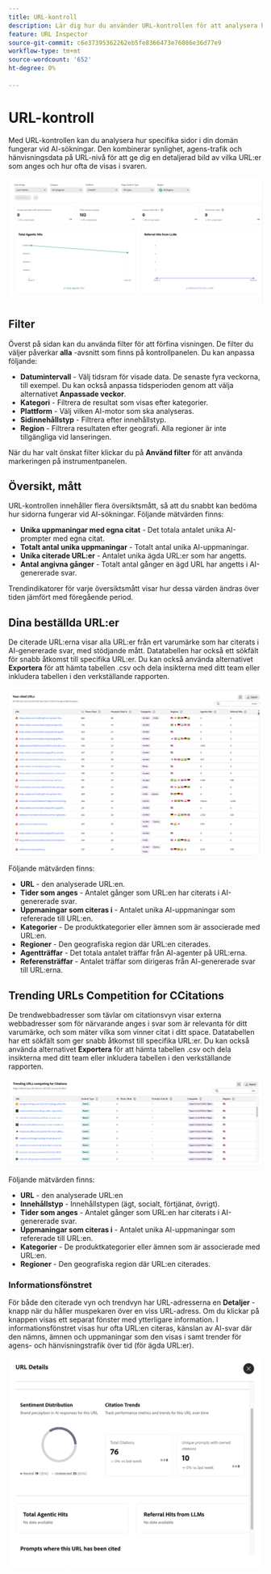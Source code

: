 ```yaml
---
title: URL-kontroll
description: Lär dig hur du använder URL-kontrollen för att analysera hur specifika sidor i din domän fungerar vid AI-sökningar.
feature: URL Inspector
source-git-commit: c6e37395362262eb5fe8366473e76086e36d77e9
workflow-type: tm+mt
source-wordcount: '652'
ht-degree: 0%

---
```



# URL-kontroll

Med URL-kontrollen kan du analysera hur specifika sidor i din domän fungerar vid AI-sökningar. Den kombinerar synlighet, agens-trafik och hänvisningsdata på URL-nivå för att ge dig en detaljerad bild av vilka URL:er som anges och hur ofta de visas i svaren.

![URL-kontrollen](/help/dashboards/assets/url-insp.png)

## Filter

Överst på sidan kan du använda filter för att förfina visningen. De filter du väljer påverkar **alla** -avsnitt som finns på kontrollpanelen. Du kan anpassa följande:

* **Datumintervall** - Välj tidsram för visade data. De senaste fyra veckorna, till exempel. Du kan också anpassa tidsperioden genom att välja alternativet **Anpassade veckor**.
* **Kategori** - Filtrera de resultat som visas efter kategorier.
* **Plattform** - Välj vilken AI-motor som ska analyseras.
* **Sidinnehållstyp** - Filtrera efter innehållstyp.
* **Region** - Filtrera resultaten efter geografi. Alla regioner är inte tillgängliga vid lanseringen.

När du har valt önskat filter klickar du på **Använd filter** för att använda markeringen på instrumentpanelen.

## Översikt, mått

URL-kontrollen innehåller flera översiktsmått, så att du snabbt kan bedöma hur sidorna fungerar vid AI-sökningar. Följande mätvärden finns:

* **Unika uppmaningar med egna citat** - Det totala antalet unika AI-prompter med egna citat.
* **Totalt antal unika uppmaningar** - Totalt antal unika AI-uppmaningar.
* **Unika citerade URL:er** - Antalet unika ägda URL:er som har angetts.
* **Antal angivna gånger** - Totalt antal gånger en ägd URL har angetts i AI-genererade svar.
<!-- * **Total agentic hits** - The total number of hits from AI agents on your URLs.
* **Referral hits from LLMs** - The total number of hits directed from AI-generated answers to your URLs.-->

Trendindikatorer för varje översiktsmått visar hur dessa värden ändras över tiden jämfört med föregående period.

## Dina beställda URL:er

De citerade URL:erna visar alla URL:er från ert varumärke som har citerats i AI-genererade svar, med stödjande mått. Datatabellen har också ett sökfält för snabb åtkomst till specifika URL:er. Du kan också använda alternativet **Exportera** för att hämta tabellen .csv och dela insikterna med ditt team eller inkludera tabellen i den verkställande rapporten.

![Citerade URL:er](/help/dashboards/assets/cited-urls.png)

Följande mätvärden finns:

* **URL** - den analyserade URL:en.
* **Tider som anges** - Antalet gånger som URL:en har citerats i AI-genererade svar.
* **Uppmaningar som citeras i** - Antalet unika AI-uppmaningar som refererade till URL:en.
* **Kategorier** - De produktkategorier eller ämnen som är associerade med URL:en.
* **Regioner** - Den geografiska region där URL:en citerades.
* **Agentträffar** - Det totala antalet träffar från AI-agenter på URL:erna.
* **Referensträffar** - Antalet träffar som dirigeras från AI-genererade svar till URL:erna.

## Trending URLs Competition for CCitations

De trendwebbadresser som tävlar om citationsvyn visar externa webbadresser som för närvarande anges i svar som är relevanta för ditt varumärke, och som mäter vilka som vinner citat i ditt space. Datatabellen har ett sökfält som ger snabb åtkomst till specifika URL:er. Du kan också använda alternativet **Exportera** för att hämta tabellen .csv och dela insikterna med ditt team eller inkludera tabellen i den verkställande rapporten.

![Trendar-URL:er som tävlar om källhänvisningar](/help/dashboards/assets/trend-url.png)

Följande mätvärden finns:

* **URL** - den analyserade URL:en
* **Innehållstyp** - Innehållstypen (ägt, socialt, förtjänat, övrigt).
* **Tider som anges** - Antalet gånger som URL:en har citerats i AI-genererade svar.
* **Uppmaningar som citeras i** - Antalet unika AI-uppmaningar som refererade till URL:en.
* **Kategorier** - De produktkategorier eller ämnen som är associerade med URL:en.
* **Regioner** - Den geografiska region där URL:en citerades.

### Informationsfönstret

För både den citerade vyn och trendvyn har URL-adresserna en **Detaljer** -knapp när du håller muspekaren över en viss URL-adress. Om du klickar på knappen visas ett separat fönster med ytterligare information. I informationsfönstret visas hur ofta URL:en citeras, känslan av AI-svar där den nämns, ämnen och uppmaningar som den visas i samt trender för agens- och hänvisningstrafik över tid (för ägda URL:er).

![Informationsfönstret](/help/dashboards/assets/details-url.png)
